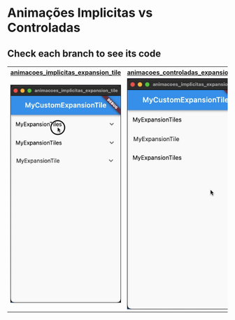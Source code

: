 # Animações Implicitas vs Controladas

## Check each branch to see its code


<table>
<tr>
<th> <a href="https://github.com/Decripter/animacoes_expansion_tile/tree/implicitas"> animacoes_implicitas_expansion_tile</a> </th>
<th> <a href="https://github.com/Decripter/animacoes_expansion_tile/tree/controladas"> animacoes_controladas_expansion_tile</a> </th>
</tr>
<tr>
<td>
<img src="implicitas.gif" >


</td>
<td>

<img src="controladas.gif" >


</td>
</tr>
</table>